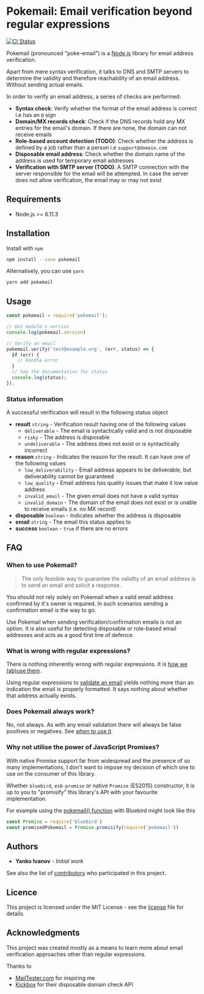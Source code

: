 # Pokemail: Email verification beyond regular expressions

[![CI Status](https://travis-ci.org/lunohodov/pokemail.svg?branch=master)](https://travis-ci.org/lunohodov/pokemail)

Pokemail (pronounced "poke-email") is a [Node.js](http://nodejs.org) library for email address verification.

Apart from mere syntax verification, it talks to DNS and SMTP servers to determine the validity and
therefore reachability of an email address. Without sending actual emails.

In order to verify an email address, a series of checks are performed:

* **Syntax check**: Verify whether the format of the email address is correct i.e has an `@` sign
* **Domain/MX records check**: Check if the DNS records hold any MX entries for the email's domain. If there are none, the domain can not receive emails
* **Role-based account detection (TODO)**: Check whether the address is defined by a job rather than a person i.e `support@domain.com`
* **Disposable email address**: Check whether the domain name of the address is used for temporary email addresses
* **Verification with SMTP server (TODO)**: A SMTP connection with the server responsible for the email will be attempted. In case the server does not allow verification, the email may or may not exist

## Requirements

* Node.js >= 6.11.3

## Installation

Install with `npm`

```bash
npm install --save pokemail
```

Alternatively, you can use `yarn`

```bash
yarn add pokemail
```

## Usage

```javascript
const pokemail = require('pokemail');

// Get module's version
console.log(pokemail.version)

// Verify an email
pokemail.verify('test@example.org', (err, status) => {
  if (err) {
    // Handle error
  }
  // See the documentation for status
  console.log(status);
});
```

### Status information

A successful verification will result in the following status object

* **result** `string` - Verification result having one of the following values
  * `deliverable` - The email is syntactically valid and is not disposable
  * `risky` - The address is disposable
  * `undeliverable` - The address does not exist or is syntactically incorrect
* **reason** `string` - Indicates the reason for the result. It can have one of the following values
  * `low_deliverability` - Email address appears to be deliverable, but deliverability cannot be guaranteed
  * `low_quality` - Email address has quality issues that make it low value address
  * `invalid_email` - The given email does not have a valid syntax
  * `invalid_domain` - The domain of the email does not exist or is unable to receive emails (i.e. no MX record)
* **disposable** `boolean` - Indicates whether the address is disposable
* **email** `string` - The email this status applies to
* **success** `boolean` - `true` if there are no errors

## FAQ

### When to use Pokemail?

> The only feasible way to guarantee the validity of an email address is to send an email and solicit a response.

You should not rely solely on Pokemail when a valid email address confirmed by it's owner is required.
In such scenarios sending a confirmation email is the way to go.

Use Pokemail when sending verification/confirmation emails is not an option. It is also useful
for detecting disposable or role-based email addresses and acts as a good first line of defence.

### What is wrong with regular expressions?

There is nothing inherently wrong with regular expressions. It is [how we (ab)use them](https://blog.codinghorror.com/regex-use-vs-regex-abuse/).

Using regular expressions to [validate an email](http://www.ex-parrot.com//~pdw/Mail-RFC822-Address.html) yields nothing more than an indication the email is properly formatted. It says nothing about whether that address actually exists.

### Does Pokemail always work?

No, not always. As with any email validation there will always be false positives or negatives. See [when to use it](#when-to-use-pokemail).

### Why not utilise the power of JavaScript Promises?

With native Promise support far from widespread and the presence of so many
implementations, I don't want to impose my decision of which one to use on the
consumer of this library.

Whether `bluebird`, `es6-promise` or native `Promise` (ES2015) constructor, it
is up to you to "promisify" this library's API with your favourite implementation.

For example using the [pokemail() function](src/pokemail.js) with Bluebird might
look like this

```javascript
const Promise = require('bluebird')
const promisedPokemail = Promise.promisify(require('pokemail'))
```

## Authors

* **Yanko Ivanov** - *Initial work*

See also the list of [contributors](https://github.com/lunohodov/pokemail/graphs/contributors) who participated in this project.

## Licence

This project is licensed under the MIT License - see the [license](LICENSE.md) file for details.

## Acknowledgments

This project was created mostly as a means to learn more about email verification approaches other than regular expressions.

Thanks to
* [MailTester.com](http://www.mailtester.com) for inspiring me
* [Kickbox](https://kickbox.io) for their disposable domain check API 

